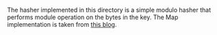 The hasher implemented in this directory is a simple modulo hasher that performs module operation on the bytes in the
key. The Map implementation is taken from [this blog](https://viniciusx.com/blog/building-a-hash-map/).